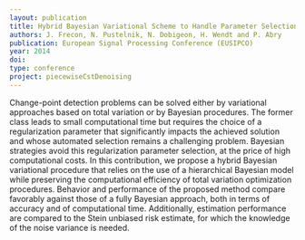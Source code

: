 ```yaml
---
layout: publication
title: Hybrid Bayesian Variational Scheme to Handle Parameter Selection in Total Variation Signal Denoising
authors: J. Frecon, N. Pustelnik, N. Dobigeon, H. Wendt and P. Abry
publication: European Signal Processing Conference (EUSIPCO)
year: 2014
doi:
type: conference
project: piecewiseCstDenoising
---
```


Change-point detection problems can be solved either by variational approaches based on total variation or by Bayesian procedures. The former class leads to small computational time but requires the choice of a regularization parameter that significantly impacts the achieved solution and whose automated selection remains a challenging problem. Bayesian strategies avoid this regularization parameter selection, at the price of high computational costs. In this contribution, we propose a hybrid Bayesian variational procedure that relies on the use of a hierarchical Bayesian model while preserving the computational efficiency of total variation optimization procedures. Behavior and performance of the proposed method compare favorably against those of a fully Bayesian approach, both in terms of accuracy and of computational time. Additionally, estimation performance are compared to the Stein unbiased risk estimate, for which the knowledge of the noise variance is needed.